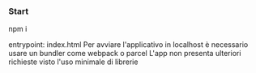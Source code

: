 ### Start
npm i

entrypoint: index.html
Per avviare l'applicativo in localhost è necessario usare un bundler come webpack o parcel
L'app non presenta ulteriori richieste visto l'uso minimale di librerie